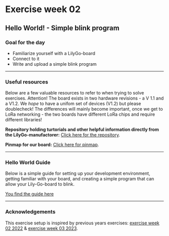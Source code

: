 # Exercise week 02
## Hello World! - Simple blink program

### Goal for the day

  * Familiarize yourself with a LilyGo-board
  * Connect to it
  * Write and upload a simple blink program

---

### Useful resources

Below are a few valuable resources to refer to when trying to solve exercises.
Attention!  The board exists in two hardware revisions - a V 1.1 and a V1.2.
We *hope* to have a unifom set of devices (V1.2) but please doublecheck!
The differences will mainly become important, once we get to LoRa networking - the two boards have different LoRa chips and require different libraries!


**Repository holding turtorials and other helpful information directly from the LilyGo-manufactorer:** [Click here for the repository](https://github.com/Xinyuan-LilyGO/LilyGo-LoRa-Series?tab=readme-ov-file).

**Pinmap for our board:** [Click here for pinmap](https://github.com/Xinyuan-LilyGO/LilyGo-LoRa-Series/blob/master/assets/image/t-beam_v1.1_pinmap.jpg).

---

### Hello World Guide
Below is a simple guide for setting up your development environment, getting familiar with your board, and creating a simple program that can allow your Lily-Go-board to blink.

[You find the guide here](https://github.com/ITU-DASYALab/IoT_course/blob/main/guides/lilyGo_hello_world.md)

---

### Acknowledgements

This exercise setup is inspired by previous years exercises: [exercise week 02 2022](https://github.com/ITU-DASYALab/IoT_course/blob/main/exercises/exercise-02-embedded_board.md) & [exercise week 03 2023](https://github.com/FlapKap/IoT-CO2-sensor-exercise).
